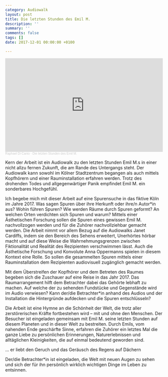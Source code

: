 ```yaml
---
category: Audiowalk
layout: post
title: Die letzten Stunden des Emil M.
description: ''
summary: ''
comments: false
tags: []
date: 2017-12-01 00:00:00 +0100

---
```

<iframe width="100%" height="300" scrolling="no" frameborder="no" allow="autoplay" src="https://w.soundcloud.com/player/?url=https%3A//api.soundcloud.com/tracks/937528168&color=%231188c9&auto_play=false&hide_related=false&show_comments=true&show_user=true&show_reposts=false&show_teaser=true&visual=true"></iframe><div style="font-size: 10px; color: #cccccc;line-break: anywhere;word-break: normal;overflow: hidden;white-space: nowrap;text-overflow: ellipsis; font-family: Interstate,Lucida Grande,Lucida Sans Unicode,Lucida Sans,Garuda,Verdana,Tahoma,sans-serif;font-weight: 100;"><a href="https://soundcloud.com/raphael-di-canio" title="Raphael Di Canio" target="_blank" style="color: #cccccc; text-decoration: none;">Raphael Di Canio</a> · <a href="https://soundcloud.com/raphael-di-canio/dlsdem" title="Die letzten Stunden des Emil M." target="_blank" style="color: #cccccc; text-decoration: none;">Die letzten Stunden des Emil M.</a></div>

Kern der Arbeit ist ein Audiowalk zu den letzten Stunden Emil M.s in einer nicht allzu fernen Zukunft, die am Rande des Untergangs steht. Der Audiowalk kann sowohl im Kölner Stadtzentrum begangen als auch mittels Kopfhörern und einer Rauminstallation erfahren werden. Trotz des drohenden Todes und allgegenwärtiger Panik empfindet Emil M. ein sonderbares Hochgefühl.

Ich begebe mich mit dieser Arbeit auf eine Spurensuche in das fiktive Köln im Jahre 2017. Was sagen Spuren über ihre Herkunft oder ihre/n Autor*in aus? Wohin führen Spuren? Wie werden Räume durch Spuren geformt? An welchen Orten verdichten sich Spuren und warum? Mittels einer Ästhetischen Forschung sollen die Spuren eines gewissen Emil M. nachvollzogen werden und für die Zuhörer nachvollziehbar gemacht werden. Die Arbeit nimmt vor allem Bezug auf die Audiowalks Janet Cardiffs, indem sie den Bereich des Sehens erweitert, Unerhörtes hörbar macht und auf diese Weise die Wahrnehmungsgrenzen zwischen Fiktionalität und Realität des Rezipienten verschwimmen lässt. Auch die Ästhetische Forschung und Konvolute Anna Oppermanns spielen in diesem Kontext eine Rolle. So sollen die gesammelten Spuren mittels einer Rauminstallation dem Rezipienten audiovisuell zugänglich gemacht werden.

Mit dem Überstreifen der Kopfhörer und dem Betreten des Raumes begeben sich die Zuschauer auf eine Reise in das Jahr 2017. Das Raumarrangement hilft dem Betrachter dabei das Gehörte lebhaft zu machen. Auf welche der zu sehenden Fundstücke und Gegenstände wird im Audio verwiesen? Kann der/die Betrachter*in anhand des Audios und der Installation die Hintergründe aufdecken und die Spuren entschlüsseln?

Die Arbeit ist eine Hymne an die Schönheit der Welt, die trotz aller zerstörerischen Kräfte fortbestehen wird – mit und ohne den Menschen. Der Besucher ist eingeladen gemeinsam mit Emil M. seine letzten Stunden auf diesem Planeten und in dieser Welt zu bestreiten. Durch Emils, vom nahenden Ende geschärfte Sinne, erfahren die Zuhörer ein letztes Mal die ganze Liebe zu persönlichen Erinnerungen, Naturerlebnissen und alltäglichen Kleinigkeiten, die auf einmal bedeutend geworden sind.

... er liebt den Geruch und das Geräusch des Regens auf Dächern

Der/die Betrachter*in ist eingeladen, die Welt mit neuen Augen zu sehen und sich der für ihn persönlich wirklich wichtigen Dinge im Leben zu entsinnen.